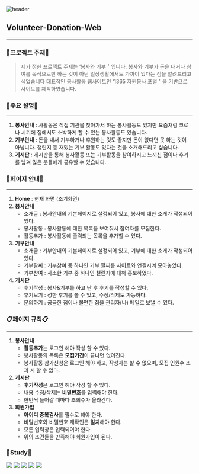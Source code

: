 ![header](https://capsule-render.vercel.app/api?type=waving&color=auto&height=250&section=header&text=Recording%20Day&fontSize=70)

## Volunteer-Donation-Web
---
### 💬프로젝트 주제💬
> 제가 정한 프로젝트 주제는
‘봉사와 기부＇입니다. 
봉사와 기부가 돈을 내거나 참여를 목적으로만 하는 것이 아닌 일상생활에서도 가까이 있다는 점을 알려드리고 싶었습니다 대표적인 봉사활동 웹사이트인
‘1365 자원봉사 포털＇을 기반으로 사이트를 제작하였습니다.

### 🐧주요 설명🐧
---
1. **봉사안내** : 사활동은 직접 기관을 찾아가서 하는 봉사활동도 있지만 요즘처럼 코로나 시기에 집에서도 소박하게 할 수 있는 봉사활동도 있습니다.<br>
2. **기부안내** : 돈을 내서 기부하거나 후원하는 것도 좋지만 돈이 없다면 못 하는 것이 아닙니다. 챌린지 등 재밌는 기부 활동도 있다는 것을 소개해드리고 싶습니다.<br>
3. **게시판** : 게시판을 통해 봉사활동 또는 기부활동을 참여하시고 느끼신 점이나 후기를 남겨 많은 분들에게 공유할 수 있습니다.<br>
### 🐾페이지 안내🐾
---
1. **Home** : 현재 화면 (초기화면)
2.  **봉사안내**
    * 소개글 : 봉사안내의 기본페이지로 설정되어 있고, 봉사에 대한 소개가 작성되어 있다.
    +   봉사활동 : 봉사활동에 대한 목록을 보여줘서 참여자를 모집한다.
    +   활동추가 : 봉사활동에 출력되는 목록을 추가할 수 있다.
3. **기부안내**
    + 소개글 : 기부안내의 기본페이지로 설정되어 있고, 기부에 대한 소개가 작성되어 있다.
    + 기부팔찌 : 기부참여 중 하나인 기부 팔찌를 사이트와 연결시켜 모아놓았다.
    + 기부참여 : 사소한 기부 중 하나인 챌린지에 대해 홍보하였다.
4. **게시판**
    + 후기작성 : 봉사&기부를 하고 난 후 후기를 작성할 수 있다.
    + 후기보기 : 성한 후기를 볼 수 있고, 수정/삭제도 가능하다.
    + 문의하기 : 궁금한 점이나 불편한 점을 관리자(나) 메일로 보낼 수 있다.
### 📋페이지 규칙📋
---
1. **봉사안내**
    + **활동추가**는 로그인 해야 작성 할 수 있다.
    + 봉사활동의 목록은 **모집기간**이 끝나면 없어진다.
    + 봉사활동 참가신청은 로그인 해야 하고, 작성자는 할 수 없으며, 모집 인원수 초과 시 할 수 없다.
2. **게시판**
    + **후기작성**은 로그인 해야 작성 할 수 있다.
    + 내용 수정/삭제는 **비밀번호**를 입력해야 한다.
    + 한번씩 들어갈 때마다 조회수가 올라간다.
3. **회원가입**
    + **아이디 중복검사**를 필수로 해야 한다.
    + 비밀번호와 비밀번호 재확인은 **일치**해야 한다.
    + 모든 입력창은 입력되어야 한다.
    + 위의 조건들을 만족해야 회원가입이 된다.
### 📖Study📖
<img src="https://img.shields.io/badge/Eclipse-000000?style=flat-square&logo=Eclipse&logoColor=white"/> <img src="https://img.shields.io/badge/MySQL-4479a1?style=flat-square&logo=HTML5L&logoColor=white"/> <img src="https://img.shields.io/badge/HTML5L-E34F26?style=flat-square&logo=HTML5L&logoColor=white"/> <img src="https://img.shields.io/badge/CSS-1572B6?style=flat-square&logo=CSS&logoColor=white"/> <img src="https://img.shields.io/badge/JavaScript-e7df1e?style=flat-square&logo=JavaScript&logoColor=white"/> 


